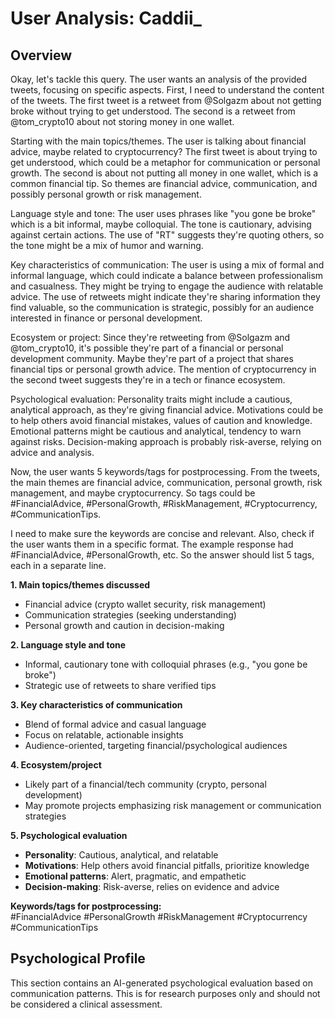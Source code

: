 # User Analysis: Caddii_

## Overview

<think>
Okay, let's tackle this query. The user wants an analysis of the provided tweets, focusing on specific aspects. First, I need to understand the content of the tweets. The first tweet is a retweet from @Solgazm about not getting broke without trying to get understood. The second is a retweet from @tom_crypto10 about not storing money in one wallet.

Starting with the main topics/themes. The user is talking about financial advice, maybe related to cryptocurrency? The first tweet is about trying to get understood, which could be a metaphor for communication or personal growth. The second is about not putting all money in one wallet, which is a common financial tip. So themes are financial advice, communication, and possibly personal growth or risk management.

Language style and tone: The user uses phrases like "you gone be broke" which is a bit informal, maybe colloquial. The tone is cautionary, advising against certain actions. The use of "RT" suggests they're quoting others, so the tone might be a mix of humor and warning.

Key characteristics of communication: The user is using a mix of formal and informal language, which could indicate a balance between professionalism and casualness. They might be trying to engage the audience with relatable advice. The use of retweets might indicate they're sharing information they find valuable, so the communication is strategic, possibly for an audience interested in finance or personal development.

Ecosystem or project: Since they're retweeting from @Solgazm and @tom_crypto10, it's possible they're part of a financial or personal development community. Maybe they're part of a project that shares financial tips or personal growth advice. The mention of cryptocurrency in the second tweet suggests they're in a tech or finance ecosystem.

Psychological evaluation: Personality traits might include a cautious, analytical approach, as they're giving financial advice. Motivations could be to help others avoid financial mistakes, values of caution and knowledge. Emotional patterns might be cautious and analytical, tendency to warn against risks. Decision-making approach is probably risk-averse, relying on advice and analysis.

Now, the user wants 5 keywords/tags for postprocessing. From the tweets, the main themes are financial advice, communication, personal growth, risk management, and maybe cryptocurrency. So tags could be #FinancialAdvice, #PersonalGrowth, #RiskManagement, #Cryptocurrency, #CommunicationTips.

I need to make sure the keywords are concise and relevant. Also, check if the user wants them in a specific format. The example response had #FinancialAdvice, #PersonalGrowth, etc. So the answer should list 5 tags, each in a separate line.
</think>

**1. Main topics/themes discussed**  
- Financial advice (crypto wallet security, risk management)  
- Communication strategies (seeking understanding)  
- Personal growth and caution in decision-making  

**2. Language style and tone**  
- Informal, cautionary tone with colloquial phrases (e.g., "you gone be broke")  
- Strategic use of retweets to share verified tips  

**3. Key characteristics of communication**  
- Blend of formal advice and casual language  
- Focus on relatable, actionable insights  
- Audience-oriented, targeting financial/psychological audiences  

**4. Ecosystem/project**  
- Likely part of a financial/tech community (crypto, personal development)  
- May promote projects emphasizing risk management or communication strategies  

**5. Psychological evaluation**  
- **Personality**: Cautious, analytical, and relatable  
- **Motivations**: Help others avoid financial pitfalls, prioritize knowledge  
- **Emotional patterns**: Alert, pragmatic, and empathetic  
- **Decision-making**: Risk-averse, relies on evidence and advice  

**Keywords/tags for postprocessing:**  
#FinancialAdvice #PersonalGrowth #RiskManagement #Cryptocurrency #CommunicationTips

## Psychological Profile

This section contains an AI-generated psychological evaluation based on communication patterns. This is for research purposes only and should not be considered a clinical assessment.